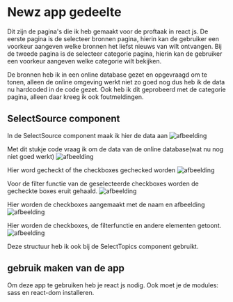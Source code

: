 # Newz app gedeelte 

Dit zijn de pagina's die ik heb gemaakt voor de proftaak in react js. 
De eerste pagina is de selecteer bronnen pagina, hierin kan de gebruiker een voorkeur aangeven welke bronnen het liefst nieuws van wilt ontvangen.
Bij de tweede pagina is de selecteer categorie pagina, hierin kan de gebruiker een voorkeur aangeven welke categorie wilt bekijken.

De bronnen heb ik in een online database gezet en opgevraagd om te tonen, alleen de online omgeving werkt niet zo goed nog dus heb ik de data nu hardcoded in de code gezet.
Ook heb ik dit geprobeerd met de categorie pagina, alleen daar kreeg ik ook foutmeldingen.

## SelectSource component

In de SelectSource component maak ik hier de data aan
![afbeelding](https://github.com/zupskaboi/newz-gedeelte-teun/assets/43807140/e7f9ce61-5b0c-49d7-8550-62bf7d5a5b9c)

Met dit stukje code vraag ik om de data van de online database(wat nu nog niet goed werkt)
![afbeelding](https://github.com/zupskaboi/newz-gedeelte-teun/assets/43807140/78ea610d-e7f3-4c4e-9197-7632918d9ff9)

Hier word gecheckt of the checkboxes gechecked worden
![afbeelding](https://github.com/zupskaboi/newz-gedeelte-teun/assets/43807140/87ffa0c8-1aa5-4699-8f5e-657660045b22)

Voor de filter functie van de geselecteerde checkboxes worden de gecheckte boxes eruit gehaald.
![afbeelding](https://github.com/zupskaboi/newz-gedeelte-teun/assets/43807140/8927f134-f0b9-4675-8d3f-af5dbdf55028)

Hier worden de checkboxes aangemaakt met de naam en afbeelding
![afbeelding](https://github.com/zupskaboi/newz-gedeelte-teun/assets/43807140/b916b3aa-3b9b-4b6c-a0c6-7222cfe16a0c)

Hier worden de checkboxes, de filterfunctie en andere elementen getoont.
![afbeelding](https://github.com/zupskaboi/newz-gedeelte-teun/assets/43807140/b396f75d-a01f-4445-b186-eae0f6742346)


Deze structuur heb ik ook bij de SelectTopics component gebruikt.

## gebruik maken van de app
Om deze app te gebruiken heb je react js nodig. Ook moet je de modules: sass en react-dom installeren.

